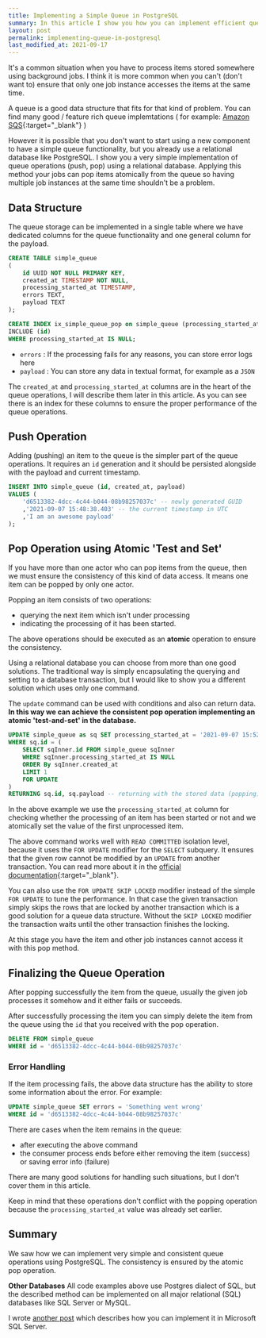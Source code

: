 ```yaml
---
title: Implementing a Simple Queue in PostgreSQL
summary: In this article I show you how you can implement efficient queue operations using PostgresSQL database. The implementation uses atomic 'test and set' method for popping elements from queue ensuring consistent behaviour.
layout: post
permalink: implementing-queue-in-postgresql
last_modified_at: 2021-09-17
---
```


It's a common situation when you have to process items stored somewhere using background jobs. I think it is more common when you can't (don't want to) ensure that only one job instance accesses the items at the same time.

A queue is a good data structure that fits for that kind of problem. You can find many good / feature rich queue implemtations ( for example: [Amazon SQS](https://aws.amazon.com/sqs "Amazon Simple Queue Service"){:target="_blank"} )

However it is possible that you don't want to start using a new component to have a simple queue functionality, but you already use a relational database like PostgreSQL. I show you a very simple implementation of queue operations (push, pop) using a relational database. Applying this method your jobs can pop items atomically from the queue so having multiple job instances at the same time shouldn't be a problem.

## Data Structure

The queue storage can be implemented in a single table where we have dedicated columns for the queue functionality and one general column for the payload.

```sql
CREATE TABLE simple_queue
(
    id UUID NOT NULL PRIMARY KEY,
    created_at TIMESTAMP NOT NULL,
    processing_started_at TIMESTAMP,
    errors TEXT,
    payload TEXT
);

CREATE INDEX ix_simple_queue_pop on simple_queue (processing_started_at, created_at ASC)
INCLUDE (id)
WHERE processing_started_at IS NULL;
```

- `errors` : If the processing fails for any reasons, you can store error logs here
- `payload` : You can store any data in textual format, for example as a `JSON`

The `created_at` and `processing_started_at` columns are in the heart of the queue operations, I will describe them later in this article. As you can see there is an index for these columns to ensure the proper performance of the queue operations.

## Push Operation

Adding (pushing) an item to the queue is the simpler part of the queue operations. It requires an `id` generation and it should be persisted alongside with the payload and current timestamp.

```sql
INSERT INTO simple_queue (id, created_at, payload)
VALUES (
    'd6513382-4dcc-4c44-b044-08b98257037c' -- newly generated GUID
    ,'2021-09-07 15:48:38.403' -- the current timestamp in UTC
    ,'I am an awesome payload'
);
```

## Pop Operation using Atomic 'Test and Set'

If you have more than one actor who can pop items from the queue, then we must ensure the consistency of this kind of data access. It means one item can be popped by only one actor.

Popping an item consists of two operations:
- querying the next item which isn't under processing
- indicating the processing of it has been started.

The above operations should be executed as an __atomic__ operation to ensure the consistency.

Using a relational database you can choose from more than one good solutions.
The traditional way is simply encapsulating the querying and setting to a database transaction, but I would like to show you a different solution which uses only one command.

The `update` command can be used with conditions and also can return data. __In this way we can achieve the consistent pop operation implementing an atomic 'test-and-set' in the database.__

```sql
UPDATE simple_queue as sq SET processing_started_at = '2021-09-07 15:52:42.123' -- setting the current timestamp in UTC
WHERE sq.id = (
    SELECT sqInner.id FROM simple_queue sqInner
    WHERE sqInner.processing_started_at IS NULL
    ORDER By sqInner.created_at
	LIMIT 1
    FOR UPDATE
)
RETURNING sq.id, sq.payload -- returning with the stored data (popping)
```

In the above example we use the `processing_started_at` column for checking whether the processing of an item has been started or not and we atomically set the value of the first unprocessed item. 

The above command works well with `READ COMMITTED` isolation level, because it uses the `FOR UPDATE` modifier for the `SELECT` subquery. It ensures that the given row cannot be modified by an `UPDATE` from another transaction. You can read more about it in the [official documentation](https://www.postgresql.org/docs/9.0/sql-select.html#SQL-FOR-UPDATE-SHARE){:target="_blank"}.

You can also use the `FOR UPDATE SKIP LOCKED` modifier instead of the simple `FOR UPDATE` to tune the performance. In that case the given transaction simply skips the rows that are locked by another transaction which is a good solution for a queue data structure. Without the `SKIP LOCKED` modifier the transaction waits until the other transaction finishes the locking.

At this stage you have the item and other job instances cannot access it with this pop method.

## Finalizing the Queue Operation

After popping successfully the item from the queue, usually the given job processes it somehow and it either fails or succeeds.

After successfully processing the item you can simply delete the item from the queue using the `id` that you received with the pop operation.

```sql
DELETE FROM simple_queue
WHERE id = 'd6513382-4dcc-4c44-b044-08b98257037c'
```

### Error Handling

If the item processing fails, the above data structure has the ability to store some information about the error. For example:

```sql
UPDATE simple_queue SET errors = 'Something went wrong'
WHERE id = 'd6513382-4dcc-4c44-b044-08b98257037c'
```

There are cases when the item remains in the queue:

- after executing the above command
- the consumer process ends before either removing the item (success) or saving error info (failure)

There are many good solutions for handling such situations, but I don't cover them in this article.

Keep in mind that these operations don't conflict with the popping operation because the `processing_started_at` value was already set earlier.




## Summary 

We saw how we can implement very simple and consistent queue operations using PostgreSQL. The consistency is ensured by the atomic pop operation. 

__Other Databases__
All code examples above use Postgres dialect of SQL, but the described method can be implemented on all major relational (SQL) databases like SQL Server or MySQL.

I wrote [another post]({{site.url}}/implementing-queue-in-sql-server "Implementing a Simpel Queue in SQL Server") which describes how you can implement it in Microsoft SQL Server.
